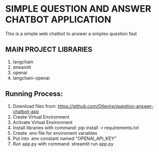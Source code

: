# SIMPLE QUESTION AND ANSWER CHATBOT APPLICATION
This is a simple web chatbot to answer a simples question fast

## MAIN PROJECT LIBRARIES
1. langchain
2. streamlit
3. openai
4. langchain-openai

## Running Process:
1. Download files from: https://github.com/Otlevire/question-answer-chatbot-app
2. Create Virtual Environment
3. Activate Virtual Environment 
4. Install libraries with command: pip install -r requirements.txt
5. Create .env file for enviroment variables
6. Put into .env constant named "OPENAI_API_KEY" 
7. Run app.py with command: streamlit run app.py